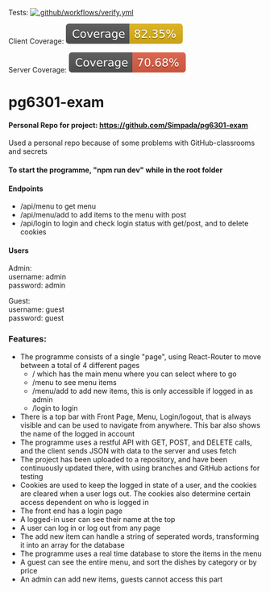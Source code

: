 Tests: 
[![.github/workflows/verify.yml](https://github.com/Simpada/pg6301-exam/actions/workflows/verify.yml/badge.svg)](https://github.com/Simpada/pg6301-exam/actions/workflows/verify.yml)

Client Coverage: 
[![](client/coverage/badge.svg)](https://github.com/Simpada/pg6301-exam/commit/368f64f1d36ddf2f36dcd4cf76d74b4a49b1648a#commitcomment-90742740)

Server Coverage: 
[![](server/coverage/badge.svg)](https://github.com/Simpada/pg6301-exam/commit/368f64f1d36ddf2f36dcd4cf76d74b4a49b1648a#commitcomment-90742761)

# pg6301-exam

#### Personal Repo for project: https://github.com/Simpada/pg6301-exam
Used a personal repo because of some problems with GitHub-classrooms and secrets

#### To start the programme, "npm run dev" while in the root folder

#### Endpoints
- /api/menu to get menu
- /api/menu/add to add items to the menu with post
- /api/login to login and check login status with get/post, and to delete cookies

#### Users
Admin: <br />
username: admin <br />
password: admin

Guest: <br />
username: guest <br />
password: guest
 
### Features: 
- The programme consists of a single "page", using React-Router to move between a total of 4 different pages
  - / which has the main menu where you can select where to go
  - /menu to see menu items
  - /menu/add to add new items, this is only accessible if logged in as admin
  - /login to login
- There is a top bar with Front Page, Menu, Login/logout, that is always visible and can be used to navigate from anywhere. This bar also shows the name of the logged in account
- The programme uses a restful API with GET, POST, and DELETE calls, and the client sends JSON with data to the server and uses fetch
- The project has been uploaded to a repository, and have been continuously updated there, with using branches and GitHub actions for testing
- Cookies are used to keep the logged in state of a user, and the cookies are cleared when a user logs out. The cookies also determine certain access dependent on who is logged in
- The front end has a login page
- A logged-in user can see their name at the top
- A user can log in or log out from any page
- The add new item can handle a string of seperated words, transforming it into an array for the database
- The programme uses a real time database to store the items in the menu
- A guest can see the entire menu, and sort the dishes by category or by price
- An admin can add new items, guests cannot access this part
